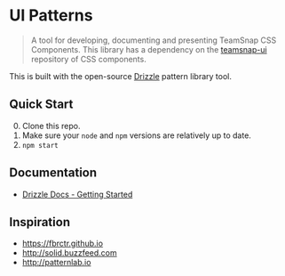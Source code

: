 # UI Patterns

> A tool for developing, documenting and presenting TeamSnap CSS Components. This library has a dependency on the [teamsnap-ui](https://github.com/teamsnap/teamsnap-ui) repository of CSS components.

This is built with the open-source [Drizzle](https://github.com/cloudfour/drizzle) pattern library tool.


## Quick Start

0. Clone this repo.
0. Make sure your `node` and `npm` versions are relatively up to date.
0. `npm start`



## Documentation

- [Drizzle Docs - Getting Started](https://github.com/cloudfour/drizzle/tree/master/docs#getting-started)

## Inspiration

- https://fbrctr.github.io
- http://solid.buzzfeed.com
- http://patternlab.io
